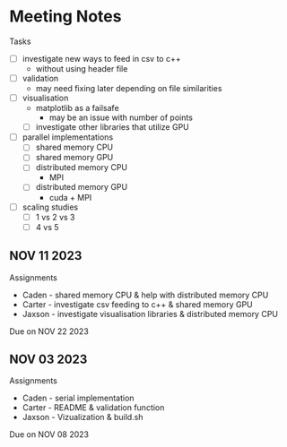 # Meeting Notes

Tasks
- [ ] investigate new ways to feed in csv to c++
  - without using header file
- [ ] validation
  - may need fixing later depending on file similarities
- [ ] visualisation
  - matplotlib as a failsafe
    - may be an issue with number of points
  - [ ] investigate other libraries that utilize GPU
- [ ] parallel implementations
  - [ ] shared memory CPU
  - [ ] shared memory GPU
  - [ ] distributed memory CPU
    - MPI
  - [ ] distributed memory GPU
    - cuda + MPI
- [ ] scaling studies
  - [ ] 1 vs 2 vs 3
  - [ ] 4 vs 5

## NOV 11 2023

Assignments
- Caden  - shared memory CPU & help with distributed memory CPU
- Carter - investigate csv feeding to c++ & shared memory GPU
- Jaxson - investigate visualisation libraries & distributed memory CPU 

Due on NOV 22 2023

## NOV 03 2023

Assignments  
- Caden  - serial implementation
- Carter - README & validation function
- Jaxson - Vizualization & build.sh

Due on NOV 08 2023
